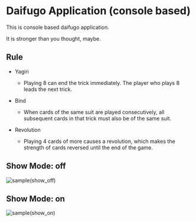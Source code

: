 # Daifugo Application (console based)
This is console based daifugo application.

It is stronger than you thought, maybe.

## Rule
* Yagiri
  * Playing 8 can end the trick immediately. The player who plays 8 leads the next trick.

* Bind
  * When cards of the same suit are played consecutively, all subsequent cards in that trick must also be of the same suit.

* Revolution
  * Playing 4 cards of more causes a revolution, which makes the strength of cards reversed until the end of the game.

## Show Mode: off
![sample(show_off)](https://github.com/furimako/daifugo/blob/master/image/sample_image.png)

## Show Mode: on
![sample(show_on)](https://github.com/furimako/daifugo/blob/master/image/sample_image(show).png)
